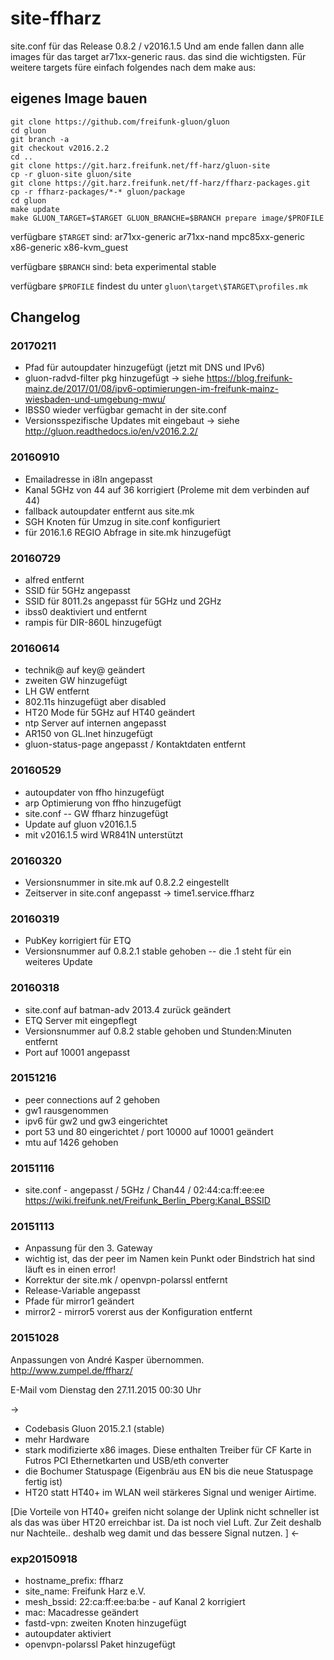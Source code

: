 # site-ffharz
site.conf für das Release 0.8.2 / v2016.1.5
Und am ende fallen dann alle images für das target ar71xx-generic raus. das sind die wichtigsten.
Für weitere targets füre einfach folgendes nach dem make aus:
## eigenes Image bauen
```
git clone https://github.com/freifunk-gluon/gluon
cd gluon
git branch -a
git checkout v2016.2.2
cd ..
git clone https://git.harz.freifunk.net/ff-harz/gluon-site 
cp -r gluon-site gluon/site
git clone https://git.harz.freifunk.net/ff-harz/ffharz-packages.git
cp -r ffharz-packages/*-* gluon/package
cd gluon
make update
make GLUON_TARGET=$TARGET GLUON_BRANCHE=$BRANCH prepare image/$PROFILE
```
verfügbare `$TARGET` sind:
ar71xx-generic
ar71xx-nand
mpc85xx-generic
x86-generic
x86-kvm_guest

verfügbare `$BRANCH` sind:
beta
experimental
stable

verfügbare `$PROFILE` findest du unter `gluon\target\$TARGET\profiles.mk`

## Changelog
### 20170211
- Pfad für autoupdater hinzugefügt (jetzt mit DNS und IPv6)
- gluon-radvd-filter pkg hinzugefügt -> siehe https://blog.freifunk-mainz.de/2017/01/08/ipv6-optimierungen-im-freifunk-mainz-wiesbaden-und-umgebung-mwu/
- IBSS0 wieder verfügbar gemacht in der site.conf
- Versionsspezifische Updates mit eingebaut -> siehe http://gluon.readthedocs.io/en/v2016.2.2/

### 20160910
- Emailadresse in i8ln angepasst
- Kanal 5GHz von 44 auf 36 korrigiert (Proleme mit dem verbinden auf 44)
- fallback autoupdater entfernt aus site.mk
- SGH Knoten für Umzug in site.conf konfiguriert
- für 2016.1.6 REGIO Abfrage in site.mk hinzugefügt

### 20160729
- alfred entfernt
- SSID für 5GHz angepasst
- SSID für 8011.2s angepasst für 5GHz und 2GHz
- ibss0 deaktiviert und entfernt
- rampis für DIR-860L hinzugefügt

### 20160614
- technik@ auf key@ geändert
- zweiten GW hinzugefügt
- LH GW entfernt
- 802.11s hinzugefügt aber disabled
- HT20 Mode für 5GHz auf HT40 geändert
- ntp Server auf internen angepasst
- AR150 von GL.Inet hinzugefügt
- gluon-status-page angepasst / Kontaktdaten entfernt

### 20160529
- autoupdater von ffho hinzugefügt
- arp Optimierung von ffho hinzugefügt
- site.conf -- GW ffharz hinzugefügt
- Update auf gluon v2016.1.5
- mit v2016.1.5 wird WR841N unterstützt

### 20160320
- Versionsnummer in site.mk auf 0.8.2.2 eingestellt
- Zeitserver in site.conf angepasst -> time1.service.ffharz

### 20160319
- PubKey korrigiert für ETQ
- Versionsnummer auf 0.8.2.1 stable gehoben
-- die .1 steht für ein weiteres Update

### 20160318
- site.conf auf batman-adv 2013.4 zurück geändert
- ETQ Server mit eingepflegt
- Versionsnummer auf 0.8.2 stable gehoben und Stunden:Minuten entfernt
- Port auf 10001 angepasst

### 20151216
- peer connections auf 2 gehoben
- gw1 rausgenommen
- ipv6 für gw2 und gw3 eingerichtet
- port 53 und 80 eingerichtet / port 10000 auf 10001 geändert
- mtu auf 1426 gehoben

### 20151116
- site.conf - angepasst / 5GHz / Chan44 / 02:44:ca:ff:ee:ee
https://wiki.freifunk.net/Freifunk_Berlin_Pberg:Kanal_BSSID

### 20151113

- Anpassung für den 3. Gateway
- wichtig ist, das der peer im Namen kein Punkt oder Bindstrich hat sind läuft es in einen error!
- Korrektur der site.mk / openvpn-polarssl entfernt
- Release-Variable angepasst
- Pfade für mirror1 geändert
- mirror2 - mirror5 vorerst aus der Konfiguration entfernt

### 20151028
Anpassungen von André Kasper übernommen.
http://www.zumpel.de/ffharz/

E-Mail vom Dienstag den 27.11.2015 00:30 Uhr

->
- Codebasis Gluon 2015.2.1 (stable)
- mehr Hardware
- stark modifizierte x86 images. Diese enthalten Treiber für CF Karte in
Futros PCI Ethernetkarten und USB/eth converter
- die Bochumer Statuspage (Eigenbräu aus EN bis die neue Statuspage
fertig ist)
- HT20 statt HT40+ im WLAN weil stärkeres Signal und weniger Airtime.

[Die Vorteile von HT40+ greifen nicht solange der Uplink nicht schneller
ist als das was über HT20 erreichbar ist. Da ist noch viel Luft. Zur
Zeit deshalb nur Nachteile.. deshalb weg damit und das bessere Signal
nutzen. ]
<-

### exp20150918
- hostname_prefix: ffharz
- site_name: Freifunk Harz e.V.
- mesh_bssid: 22:ca:ff:ee:ba:be - auf Kanal 2 korrigiert
- mac: Macadresse geändert
- fastd-vpn: zweiten Knoten hinzugefügt
- autoupdater aktiviert
- openvpn-polarssl Paket hinzugefügt 
